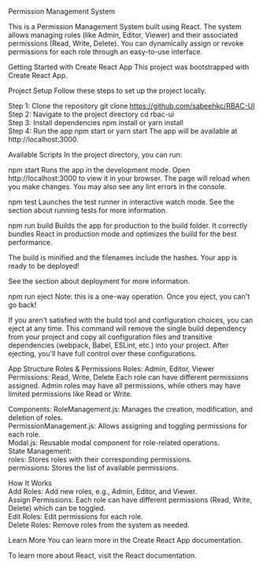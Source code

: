 Permission Management System <br>

This is a Permission Management System built using React. The system allows managing roles (like Admin, Editor, Viewer) and their associated permissions (Read, Write, Delete). You can dynamically assign or revoke permissions for each role through an easy-to-use interface.

Getting Started with Create React App
This project was bootstrapped with Create React App.

Project Setup
Follow these steps to set up the project locally.

Step 1: Clone the repository
git clone https://github.com/sabeehkc/RBAC-UI <br>
Step 2: Navigate to the project directory
cd rbac-ui <br>
Step 3: Install dependencies
npm install
or
yarn install <br>
Step 4: Run the app
npm start
or
yarn start
The app will be available at http://localhost:3000.

Available Scripts
In the project directory, you can run:

npm start
Runs the app in the development mode.
Open http://localhost:3000 to view it in your browser. The page will reload when you make changes. You may also see any lint errors in the console.

npm test
Launches the test runner in interactive watch mode.
See the section about running tests for more information.

npm run build
Builds the app for production to the build folder.
It correctly bundles React in production mode and optimizes the build for the best performance.

The build is minified and the filenames include the hashes.
Your app is ready to be deployed!

See the section about deployment for more information.

npm run eject
Note: this is a one-way operation. Once you eject, you can't go back!

If you aren't satisfied with the build tool and configuration choices, you can eject at any time. This command will remove the single build dependency from your project and copy all configuration files and transitive dependencies (webpack, Babel, ESLint, etc.) into your project. After ejecting, you'll have full control over these configurations.

App Structure
Roles & Permissions
Roles: Admin, Editor, Viewer
Permissions: Read, Write, Delete
Each role can have different permissions assigned. Admin roles may have all permissions, while others may have limited permissions like Read or Write.

Components:
RoleManagement.js: Manages the creation, modification, and deletion of roles. <br>
PermissionManagement.js: Allows assigning and toggling permissions for each role. <br>
Modal.js: Reusable modal component for role-related operations. <br>
State Management: <br>
roles: Stores roles with their corresponding permissions. <br>
permissions: Stores the list of available permissions. <br>

How It Works <br>
Add Roles: Add new roles, e.g., Admin, Editor, and Viewer. <br>
Assign Permissions: Each role can have different permissions (Read, Write, Delete) which can be toggled. <br>
Edit Roles: Edit permissions for each role. <br>
Delete Roles: Remove roles from the system as needed. <br>

Learn More
You can learn more in the Create React App documentation.

To learn more about React, visit the React documentation.
